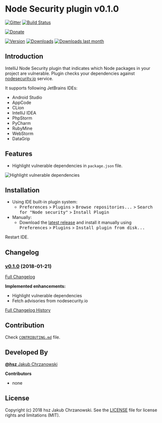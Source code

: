 Node Security plugin v0.1.0
===========================

[![Gitter][badge-gitter-img]][badge-gitter] [![Build Status][badge-travis-img]][badge-travis]

[![Donate][badge-paypal-img]][badge-paypal]

[![Version](http://phpstorm.espend.de/badge/10386/version)][plugin-website]
[![Downloads](http://phpstorm.espend.de/badge/10386/downloads)][plugin-website]
[![Downloads last month](http://phpstorm.espend.de/badge/10386/last-month)][plugin-website]

Introduction
------------

IntelliJ Node Security plugin that indicates which Node packages in your project are vulnerable.
Plugin checks your dependencies against [nodesecurity.io](nodesecurity-io) service.

It supports following JetBrains IDEs:

- Android Studio
- AppCode
- CLion
- IntelliJ IDEA
- PhpStorm
- PyCharm
- RubyMine
- WebStorm
- DataGrip


Features
--------

- Highlight vulnerable dependencies in `package.json` file.

![Highlight vulnerable dependencies](https://pbs.twimg.com/media/DUBi5oIX4AEYYEG.jpg)

Installation
------------

- Using IDE built-in plugin system:
  - <kbd>Preferences</kbd> > <kbd>Plugins</kbd> > <kbd>Browse repositories...</kbd> > <kbd>Search for "Node security"</kbd> > <kbd>Install Plugin</kbd>
- Manually:
  - Download the [latest release][latest-release] and install it manually using <kbd>Preferences</kbd> > <kbd>Plugins</kbd> > <kbd>Install plugin from disk...</kbd>
  
Restart IDE.


Changelog
---------

### [v0.1.0](https://github.com/hsz/idea-nodesecurity/tree/v0.1.0) (2018-01-21)

[Full Changelog](https://github.com/hsz/idea-nodesecurity/compare/v0.1.0)

**Implemented enhancements:**

- Highlight vulnerable dependencies
- Fetch advisories from nodesecurity.io

[Full Changelog History](./CHANGELOG.md)


Contribution
------------

Check [`CONTRIBUTING.md`](./CONTRIBUTING.md) file.


Developed By
------------

[**@hsz** Jakub Chrzanowski][hsz]


**Contributors**

- none


License
-------

Copyright (c) 2018 hsz Jakub Chrzanowski. See the [LICENSE](./LICENSE) file for license rights and limitations (MIT).

    
[hsz]:                    http://hsz.mobi
[plugin-website]:         https://plugins.jetbrains.com/plugin/10386
[latest-release]:         https://github.com/hsz/idea-nodesecurity/releases/latest
[nodesecurity-io]:        https://nodesecurity.io

[badge-gitter-img]:       https://badges.gitter.im/hsz/idea-nodesecurity.svg
[badge-gitter]:           https://gitter.im/hsz/idea-nodesecurity
[badge-travis-img]:       https://travis-ci.org/hsz/idea-nodesecurity.svg?branch=master
[badge-travis]:           https://travis-ci.org/hsz/idea-nodesecurity
[badge-coveralls-img]:    https://coveralls.io/repos/github/hsz/idea-nodesecurity/badge.svg?branch=master
[badge-coveralls]:        https://coveralls.io/github/hsz/idea-nodesecurity?branch=master
[badge-paypal-img]:       https://img.shields.io/badge/donate-paypal-yellow.svg
[badge-paypal]:           https://www.paypal.me/hsz

